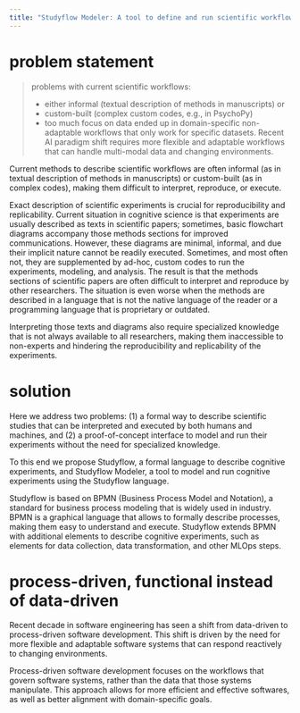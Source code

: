 ```yaml
---
title: "Studyflow Modeler: A tool to define and run scientific workflows"
---
```



# problem statement

> problems with current scientific workflows:
> - either informal (textual description of methods in manuscripts) or 
> - custom-built (complex custom codes, e.g., in PsychoPy)
> - too much focus on data ended up in domain-specific non-adaptable workflows that only work for specific datasets. Recent AI paradigm shift requires more flexible and adaptable workflows that can handle multi-modal data and changing environments.


Current methods to describe scientific workflows are often informal (as in textual description of methods in manuscripts) or custom-built (as in complex codes), making them difficult to interpret, reproduce, or execute.


Exact description of scientific experiments is crucial for reproducibility and replicability. Current situation in cognitive science is that experiments are usually described as texts in scientific papers; sometimes, basic flowchart diagrams accompany those methods sections for improved communications. However, these diagrams are minimal, informal, and due their implicit nature cannot be readily executed. Sometimes, and most often not, they are supplemented by ad-hoc, custom codes to run the experiments, modeling, and analysis. The result is that the methods sections of scientific papers are often difficult to interpret and reproduce by other researchers. The situation is even worse when the methods are described in a language that is not the native language of the reader or a programming language that is proprietary or outdated.

Interpreting those texts and diagrams also require specialized knowledge that is not always available to all researchers, making them inaccessible to non-experts and hindering the reproducibility and replicability of the experiments.


# solution

Here we address two problems: (1) a formal way to describe scientific studies that can be interpreted and executed by both humans and machines, and (2) a proof-of-concept interface to model and run their experiments without the need for specialized knowledge.

To this end we propose Studyflow, a formal language to describe cognitive experiments, and Studyflow Modeler, a tool to model and run cognitive experiments using the Studyflow language.

Studyflow is based on BPMN (Business Process Model and Notation), a standard for business process modeling that is widely used in industry. BPMN is a graphical language that allows to formally describe processes, making them easy to understand and execute. Studyflow extends BPMN with additional elements to describe cognitive experiments, such as elements for data collection, data transformation, and other MLOps steps.



# process-driven, functional instead of data-driven

Recent decade in software engineering has seen a shift from data-driven to process-driven software development. This shift is driven by the need for more flexible and adaptable software systems that can respond reactively to changing environments.

Process-driven software development focuses on the workflows that govern software systems, rather than the data that those systems manipulate. This approach allows for more efficient and effective softwares, as well as better alignment with domain-specific goals.
